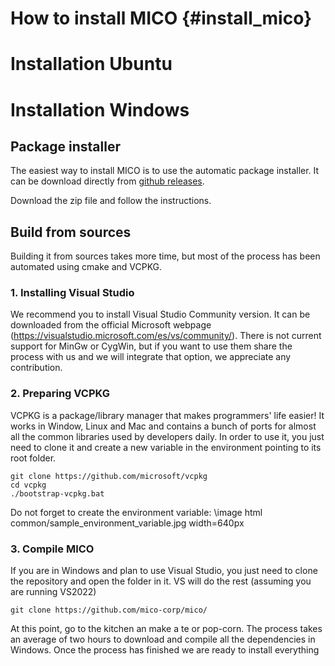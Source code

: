 How to install MICO {#install_mico}
=====================

# Installation Ubuntu


# Installation Windows

## Package installer

The easiest way to install MICO is to use the automatic package installer. It can be download directly from [github releases](https://github.com/mico-corp/mico/releases).

Download the zip file and follow the instructions. 

## Build from sources

Building it from sources takes more time, but most of the process has been automated using cmake and VCPKG. 

### 1. Installing Visual Studio
We recommend you to install Visual Studio Community version. It can be downloaded from the official Microsoft webpage (https://visualstudio.microsoft.com/es/vs/community/). There is not current support for MinGw or CygWin, but if you want to use them share the process with us and we will integrate that option, we appreciate any contribution.

### 2. Preparing VCPKG
VCPKG is a package/library manager that makes programmers' life easier! It works in Window, Linux and Mac and contains a bunch of ports for almost all the common libraries used by developers daily. 
In order to use it, you just need to clone it and create a new variable in the environment pointing to its root folder.

```
git clone https://github.com/microsoft/vcpkg
cd vcpkg
./bootstrap-vcpkg.bat
```

Do not forget to create the environment variable:
\image html common/sample_environment_variable.jpg width=640px


### 3. Compile MICO
If you are in Windows and plan to use Visual Studio, you just need to clone the repository and open the folder in it. VS will do the rest (assuming you are running VS2022)
```
git clone https://github.com/mico-corp/mico/
```

At this point, go to the kitchen an make a te or pop-corn. The process takes an average of two hours to download and compile all the dependencies in Windows. Once the process has finished we are ready to install everything



